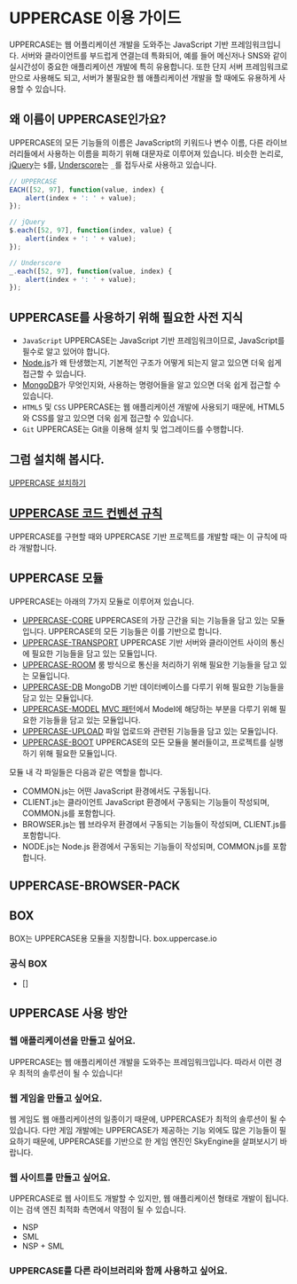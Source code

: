 # UPPERCASE 이용 가이드
UPPERCASE는 웹 어플리케이션 개발을 도와주는 JavaScript 기반 프레임워크입니다. 서버와 클라이언트를 부드럽게 연결는데 특화되어, 예를 들어 메신저나 SNS와 같이 실시간성이 중요한 애플리케이션 개발에 특히 유용합니다. 또한 단지 서버 프레임워크로만으로 사용해도 되고, 서버가 불필요한 웹 애플리케이션 개발을 할 때에도 유용하게 사용할 수 있습니다.

## 왜 이름이 UPPERCASE인가요?
UPPERCASE의 모든 기능들의 이름은 JavaScript의 키워드나 변수 이름, 다른 라이브러리들에서 사용하는 이름을 피하기 위해 대문자로 이루어져 있습니다. 비슷한 논리로, [jQuery](https://jquery.com/)는 `$`를, [Underscore](http://underscorejs.org/)는 `_`를 접두사로 사용하고 있습니다.

```javascript
// UPPERCASE
EACH([52, 97], function(value, index) {
    alert(index + ': ' + value);
});

// jQuery
$.each([52, 97], function(index, value) {
    alert(index + ': ' + value);
});

// Underscore
_.each([52, 97], function(value, index) {
    alert(index + ': ' + value);
});
```

## UPPERCASE를 사용하기 위해 필요한 사전 지식
* `JavaScript` UPPERCASE는 JavaScript 기반 프레임워크이므로, JavaScript를 필수로 알고 있어야 합니다.
* [Node.js](http://nodejs.org)가 왜 탄생했는지, 기본적인 구조가 어떻게 되는지 알고 있으면 더욱 쉽게 접근할 수 있습니다.
* [MongoDB](http://www.mongodb.org)가 무엇인지와, 사용하는 명령어들을 알고 있으면 더욱 쉽게 접근할 수 있습니다.
* `HTML5` 및 `CSS` UPPERCASE는 웹 애플리케이션 개발에 사용되기 때문에, HTML5와 CSS를 알고 있으면 더욱 쉽게 접근할 수 있습니다.
* `Git` UPPERCASE는 Git을 이용해 설치 및 업그레이드를 수행합니다.

## 그럼 설치해 봅시다.
[UPPERCASE 설치하기](INSTALL.md)

## [UPPERCASE 코드 컨벤션 규칙](CONVENTION.md)
UPPERCASE를 구현할 때와 UPPERCASE 기반 프로젝트를 개발할 때는 이 규칙에 따라 개발합니다.

## UPPERCASE 모듈
UPPERCASE는 아래의 7가지 모듈로 이루어져 있습니다.
* [UPPERCASE-CORE](UPPERCASE-CORE.md) UPPERCASE의 가장 근간을 되는 기능들을 담고 있는 모듈입니다. UPPERCASE의 모든 기능들은 이를 기반으로 합니다.
* [UPPERCASE-TRANSPORT](UPPERCASE-TRANSPORT.md) UPPERCASE 기반 서버와 클라이언트 사이의 통신에 필요한 기능들을 담고 있는 모듈입니다.
* [UPPERCASE-ROOM](UPPERCASE-ROOM.md) 룸 방식으로 통신을 처리하기 위해 필요한 기능들을 담고 있는 모듈입니다.
* [UPPERCASE-DB](UPPERCASE-DB.md) MongoDB 기반 데이터베이스를 다루기 위해 필요한 기능들을 담고 있는 모듈입니다.
* [UPPERCASE-MODEL](UPPERCASE-MODEL.md) [MVC 패턴](https://ko.wikipedia.org/wiki/%EB%AA%A8%EB%8D%B8-%EB%B7%B0-%EC%BB%A8%ED%8A%B8%EB%A1%A4%EB%9F%AC)에서 Model에 해당하는 부분을 다루기 위해 필요한 기능들을 담고 있는 모듈입니다.
* [UPPERCASE-UPLOAD](UPPERCASE-UPLOAD.md) 파일 업로드와 관련된 기능들을 담고 있는 모듈입니다.
* [UPPERCASE-BOOT](UPPERCASE-BOOT.md) UPPERCASE의 모든 모듈을 불러들이고, 프로젝트를 실행하기 위해 필요한 모듈입니다.

모듈 내 각 파일들은 다음과 같은 역할을 합니다.
* COMMON.js는 어떤 JavaScript 환경에서도 구동됩니다.
* CLIENT.js는 클라이언트 JavaScript 환경에서 구동되는 기능들이 작성되며, COMMON.js를 포함합니다.
* BROWSER.js는 웹 브라우저 환경에서 구동되는 기능들이 작성되며, CLIENT.js를 포함합니다.
* NODE.js는 Node.js 환경에서 구동되는 기능들이 작성되며, COMMON.js를 포함합니다.

## UPPERCASE-BROWSER-PACK

## BOX
BOX는 UPPERCASE용 모듈을 지칭합니다.
box.uppercase.io

### 공식 BOX
* []

## UPPERCASE 사용 방안
### 웹 애플리케이션을 만들고 싶어요.
UPPERCASE는 웹 애플리케이션 개발을 도와주는 프레임워크입니다. 따라서 이런 경우 최적의 솔루션이 될 수 있습니다!

### 웹 게임을 만들고 싶어요.
웹 게임도 웹 애플리케이션의 일종이기 때문에, UPPERCASE가 최적의 솔루션이 될 수 있습니다. 다만 게임 개발에는 UPPERCASE가 제공하는 기능 외에도 많은 기능들이 필요하기 때문에, UPPERCASE를 기반으로 한 게임 엔진인 SkyEngine을 살펴보시기 바랍니다.

### 웹 사이트를 만들고 싶어요.
UPPERCASE로 웹 사이트도 개발할 수 있지만, 웹 애플리케이션 형태로 개발이 됩니다. 이는 검색 엔진 최적화 측면에서 약점이 될 수 있습니다.
* NSP
* SML
* NSP + SML

### UPPERCASE를 다른 라이브러리와 함께 사용하고 싶어요.
